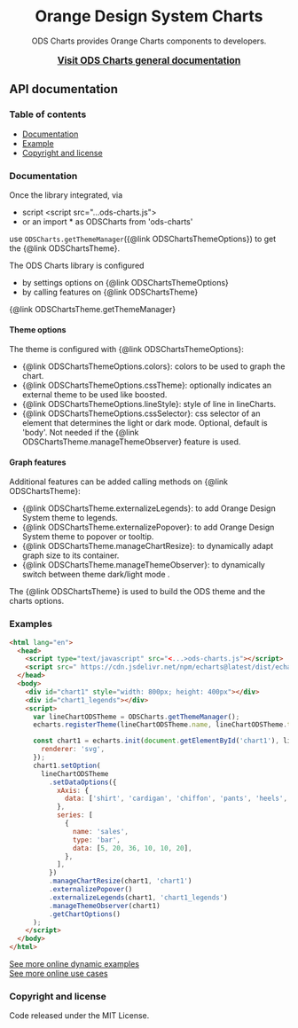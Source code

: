 <h1 align="center">Orange Design System Charts</h1>

<p align="center">
  ODS Charts provides Orange Charts components to developers.
  <br>
  <br>
  <a href="../"><strong style="font-size: larger;">Visit ODS Charts general documentation</strong></a>
</p>

## API documentation

### Table of contents

- [Documentation](#documentation)
- [Example](#example)
- [Copyright and license](#copyright-and-license)

### Documentation

Once the library integrated, via

- script &lt;script src="...ods-charts.js"&gt;
- or an import \* as ODSCharts from 'ods-charts'

use `ODSCharts.getThemeManager`({@link ODSChartsThemeOptions}) to get the {@link ODSChartsTheme}.

The ODS Charts library is configured

- by settings options on {@link ODSChartsThemeOptions}
- by calling features on {@link ODSChartsTheme}

{@link ODSChartsTheme.getThemeManager}

#### Theme options

The theme is configured with {@link ODSChartsThemeOptions}:

- {@link ODSChartsThemeOptions.colors}: colors to be used to graph the chart.
- {@link ODSChartsThemeOptions.cssTheme}: optionally indicates an external theme to be used like boosted.
- {@link ODSChartsThemeOptions.lineStyle}: style of line in lineCharts.
- {@link ODSChartsThemeOptions.cssSelector}: css selector of an element that determines the light or dark mode. Optional, default is 'body'. Not needed if the {@link ODSChartsTheme.manageThemeObserver} feature is used.

#### Graph features

Additional features can be added calling methods on {@link ODSChartsTheme}:

- {@link ODSChartsTheme.externalizeLegends}: to add Orange Design System theme to legends.
- {@link ODSChartsTheme.externalizePopover}: to add Orange Design System theme to popover or tooltip.
- {@link ODSChartsTheme.manageChartResize}: to dynamically adapt graph size to its container.
- {@link ODSChartsTheme.manageThemeObserver}: to dynamically switch between theme dark/light mode .

The {@link ODSChartsTheme} is used to build the ODS theme and the charts options.

### Examples

```html
<html lang="en">
  <head>
    <script type="text/javascript" src="<...>ods-charts.js"></script>
    <script src=" https://cdn.jsdelivr.net/npm/echarts@latest/dist/echarts.min.js "></script>
  </head>
  <body>
    <div id="chart1" style="width: 800px; height: 400px"></div>
    <div id="chart1_legends"></div>
    <script>
      var lineChartODSTheme = ODSCharts.getThemeManager();
      echarts.registerTheme(lineChartODSTheme.name, lineChartODSTheme.theme);

      const chart1 = echarts.init(document.getElementById('chart1'), lineChartODSTheme.name, {
        renderer: 'svg',
      });
      chart1.setOption(
        lineChartODSTheme
          .setDataOptions({
            xAxis: {
              data: ['shirt', 'cardigan', 'chiffon', 'pants', 'heels', 'socks'],
            },
            series: [
              {
                name: 'sales',
                type: 'bar',
                data: [5, 20, 36, 10, 10, 20],
              },
            ],
          })
          .manageChartResize(chart1, 'chart1')
          .externalizePopover()
          .externalizeLegends(chart1, 'chart1_legends')
          .manageThemeObserver(chart1)
          .getChartOptions()
      );
    </script>
  </body>
</html>
```

<a href="../examples/">See more online dynamic examples</a>
<br>
<a href="../use_cases/">See more online use cases</a>

### Copyright and license

Code released under the MIT License.

<script>
  if (document.location.href.endsWith('/api'))   {
    document.location.href = document.location.href + '/'
  }
</script>
